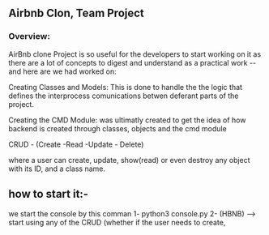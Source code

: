 Airbnb Clon, Team Project
-----------------------------
### Overview:
AirBnb clone Project is so useful for the developers to start working on it as there are a lot of concepts to digest and understand as a practical work -- and here are we had worked on: 

Creating Classes and Models:
This is done to handle the the logic that defines the interprocess comunications betwen deferant parts of the project.

Creating the CMD Module: 
was ultimatly created to get the idea of how backend is created through classes, objects and the cmd module 

CRUD - (Create -Read -Update - Delete)

where a user can create, update, show(read) or even destroy any object with its ID, and a class name.

how to start it:- 
-------------------

we start the console by this comman 
1- python3 console.py 
2- (HBNB) --> start using any of the CRUD (whether if the user needs to create, 


